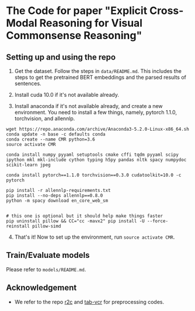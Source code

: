 # The Code for paper "Explicit Cross-Modal Reasoning for Visual Commonsense Reasoning"

## Setting up and using the repo

1. Get the dataset. Follow the steps in `data/README.md`. This includes the steps to get the pretrained BERT embeddings and the parsed results of sentences.

2. Install cuda 10.0 if it's not available already.

3. Install anaconda if it's not available already, and create a new environment. You need to install a few things, namely, pytorch 1.1.0, torchvision, and allennlp.

```
wget https://repo.anaconda.com/archive/Anaconda3-5.2.0-Linux-x86_64.sh
conda update -n base -c defaults conda
conda create --name CMR python=3.6
source activate CMR

conda install numpy pyyaml setuptools cmake cffi tqdm pyyaml scipy ipython mkl mkl-include cython typing h5py pandas nltk spacy numpydoc scikit-learn jpeg

conda install pytorch==1.1.0 torchvision==0.3.0 cudatoolkit=10.0 -c pytorch

pip install -r allennlp-requirements.txt
pip install --no-deps allennlp==0.8.0
python -m spacy download en_core_web_sm


# this one is optional but it should help make things faster
pip uninstall pillow && CC="cc -mavx2" pip install -U --force-reinstall pillow-simd
```

4. That's it! Now to set up the environment, run `source activate CMR`.

## Train/Evaluate models
Please refer to `models/README.md`.


## Acknowledgement
- We refer to the repo [r2c](https://github.com/rowanz/r2c/) and [tab-vcr](https://github.com/Deanplayerljx/tab-vcr) for preprocessing codes.




